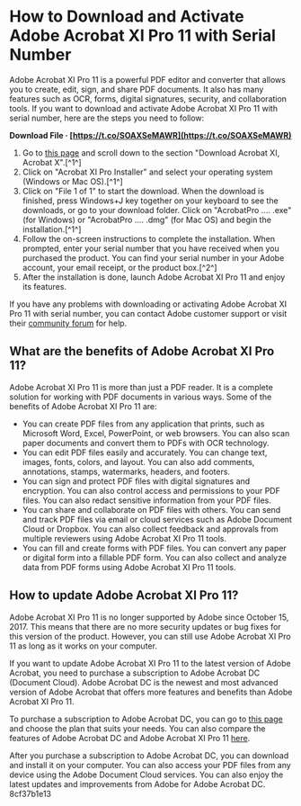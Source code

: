 
 
# How to Download and Activate Adobe Acrobat XI Pro 11 with Serial Number
 
Adobe Acrobat XI Pro 11 is a powerful PDF editor and converter that allows you to create, edit, sign, and share PDF documents. It also has many features such as OCR, forms, digital signatures, security, and collaboration tools. If you want to download and activate Adobe Acrobat XI Pro 11 with serial number, here are the steps you need to follow:
 
**Download File · [https://t.co/SOAXSeMAWR](https://t.co/SOAXSeMAWR)**


 
1. Go to [this page](https://helpx.adobe.com/acrobat/kb/acrobat-downloads.html#download_11_10) and scroll down to the section "Download Acrobat XI, Acrobat X".[^1^]
2. Click on "Acrobat XI Pro Installer" and select your operating system (Windows or Mac OS).[^1^]
3. Click on "File 1 of 1" to start the download. When the download is finished, press Windows+J key together on your keyboard to see the downloads, or go to your download folder. Click on "AcrobatPro .... .exe" (for Windows) or "AcrobatPro .... .dmg" (for Mac OS) and begin the installation.[^1^]
4. Follow the on-screen instructions to complete the installation. When prompted, enter your serial number that you have received when you purchased the product. You can find your serial number in your Adobe account, your email receipt, or the product box.[^2^]
5. After the installation is done, launch Adobe Acrobat XI Pro 11 and enjoy its features.

If you have any problems with downloading or activating Adobe Acrobat XI Pro 11 with serial number, you can contact Adobe customer support or visit their [community forum](https://community.adobe.com/t5/acrobat/bd-p/acrobat?page=1&sort=latest_replies&filter=all) for help.
  
## What are the benefits of Adobe Acrobat XI Pro 11?
 
Adobe Acrobat XI Pro 11 is more than just a PDF reader. It is a complete solution for working with PDF documents in various ways. Some of the benefits of Adobe Acrobat XI Pro 11 are:

- You can create PDF files from any application that prints, such as Microsoft Word, Excel, PowerPoint, or web browsers. You can also scan paper documents and convert them to PDFs with OCR technology.
- You can edit PDF files easily and accurately. You can change text, images, fonts, colors, and layout. You can also add comments, annotations, stamps, watermarks, headers, and footers.
- You can sign and protect PDF files with digital signatures and encryption. You can also control access and permissions to your PDF files. You can also redact sensitive information from your PDF files.
- You can share and collaborate on PDF files with others. You can send and track PDF files via email or cloud services such as Adobe Document Cloud or Dropbox. You can also collect feedback and approvals from multiple reviewers using Adobe Acrobat XI Pro 11 tools.
- You can fill and create forms with PDF files. You can convert any paper or digital form into a fillable PDF form. You can also collect and analyze data from PDF forms using Adobe Acrobat XI Pro 11 tools.

## How to update Adobe Acrobat XI Pro 11?
 
Adobe Acrobat XI Pro 11 is no longer supported by Adobe since October 15, 2017. This means that there are no more security updates or bug fixes for this version of the product. However, you can still use Adobe Acrobat XI Pro 11 as long as it works on your computer.
 
If you want to update Adobe Acrobat XI Pro 11 to the latest version of Adobe Acrobat, you need to purchase a subscription to Adobe Acrobat DC (Document Cloud). Adobe Acrobat DC is the newest and most advanced version of Adobe Acrobat that offers more features and benefits than Adobe Acrobat XI Pro 11.
 
To purchase a subscription to Adobe Acrobat DC, you can go to [this page](https://acrobat.adobe.com/us/en/acrobat.html) and choose the plan that suits your needs. You can also compare the features of Adobe Acrobat DC and Adobe Acrobat XI Pro 11 [here](https://acrobat.adobe.com/us/en/acrobat/acrobat-pro.html).
 
After you purchase a subscription to Adobe Acrobat DC, you can download and install it on your computer. You can also access your PDF files from any device using the Adobe Document Cloud services. You can also enjoy the latest updates and improvements from Adobe for Adobe Acrobat DC.
 8cf37b1e13
 
